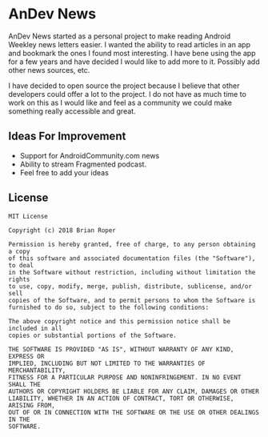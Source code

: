 # AnDev News

AnDev News started as a personal project to make reading Android Weekley news letters easier. I wanted the ability to read articles in an app and bookmark the ones I found most interesting. I have bene using the app for a few years and have decided I would like to add more to it. Possibly add other news sources, etc. 

I have decided to open source the project because I believe that other developers could offer a lot to the project. I do not have as much time to work on this as I would like and feel as a community we could make something really accessible and great. 

## Ideas For Improvement

* Support for AndroidCommunity.com news
* Ability to stream Fragmented podcast. 
* Feel free to add your ideas

## License

    MIT License

    Copyright (c) 2018 Brian Roper

    Permission is hereby granted, free of charge, to any person obtaining a copy
    of this software and associated documentation files (the "Software"), to deal
    in the Software without restriction, including without limitation the rights
    to use, copy, modify, merge, publish, distribute, sublicense, and/or sell
    copies of the Software, and to permit persons to whom the Software is
    furnished to do so, subject to the following conditions:

    The above copyright notice and this permission notice shall be included in all
    copies or substantial portions of the Software.

    THE SOFTWARE IS PROVIDED "AS IS", WITHOUT WARRANTY OF ANY KIND, EXPRESS OR
    IMPLIED, INCLUDING BUT NOT LIMITED TO THE WARRANTIES OF MERCHANTABILITY,
    FITNESS FOR A PARTICULAR PURPOSE AND NONINFRINGEMENT. IN NO EVENT SHALL THE
    AUTHORS OR COPYRIGHT HOLDERS BE LIABLE FOR ANY CLAIM, DAMAGES OR OTHER
    LIABILITY, WHETHER IN AN ACTION OF CONTRACT, TORT OR OTHERWISE, ARISING FROM,
    OUT OF OR IN CONNECTION WITH THE SOFTWARE OR THE USE OR OTHER DEALINGS IN THE
    SOFTWARE.
